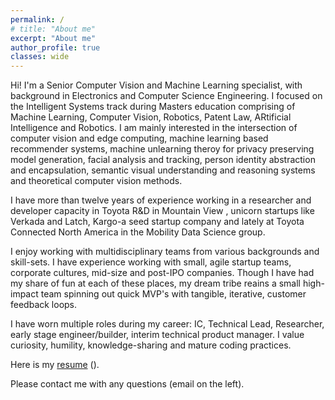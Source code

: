 ```yaml
---
permalink: /
# title: "About me"
excerpt: "About me"
author_profile: true
classes: wide
---
```


Hi! I'm a Senior Computer Vision and Machine Learning specialist, with background in Electronics and Computer Science Engineering. 
I focused on the Intelligent Systems track during Masters education comprising of Machine Learning, Computer Vision, Robotics, Patent Law, ARtificial Intelligence and Robotics.
I am mainly interested in the intersection of computer vision and edge computing, machine learning based recommender systems, machine unlearning theroy for privacy preserving model generation, 
facial analysis and tracking, person identity abstraction and encapsulation, semantic visual understanding and reasoning systems and theoretical computer vision methods.

I have more than twelve years of experience working in a researcher and developer capacity in Toyota R&D in Mountain View
, unicorn startups like Verkada and Latch, Kargo-a seed startup company and lately at Toyota Connected North America in the Mobility Data Science group.

I enjoy working with multidisciplinary teams from various backgrounds and skill-sets. 
I have experience working with small, agile startup teams, corporate cultures, mid-size and post-IPO companies. 
Though I have had my share of fun at each of these places, my dream tribe reains a small high-impact team spinning out quick MVP's with tangible, iterative, customer feedback loops.

I have worn multiple roles during my career: IC, Technical Lead, Researcher, early stage engineer/builder, interim technical product manager. I value curiosity, humility, knowledge-sharing and mature coding practices.

[//]: # (Please take a look at [some of my work]&#40;/work&#41;.)

Here is my [resume]() ().

Please contact me with any questions (email on the left).
